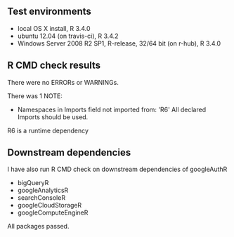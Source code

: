 ## Test environments
* local OS X install, R 3.4.0
* ubuntu 12.04 (on travis-ci), R 3.4.2
* Windows Server 2008 R2 SP1, R-release, 32/64 bit (on r-hub), R 3.4.0

## R CMD check results

There were no ERRORs or WARNINGs.

There was 1 NOTE:

* Namespaces in Imports field not imported from:
     'R6'
     All declared Imports should be used.
     
R6 is a runtime dependency
  
## Downstream dependencies
I have also run R CMD check on downstream dependencies of googleAuthR 

* bigQueryR
* googleAnalyticsR
* searchConsoleR
* googleCloudStorageR
* googleComputeEngineR

All packages passed.
  
